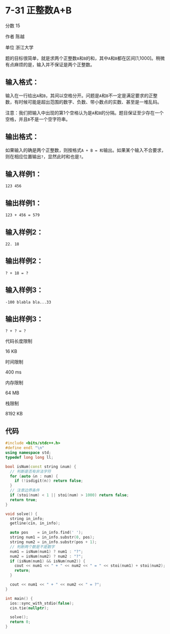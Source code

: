 # **7-31 正整数A+B**

分数 15

作者 陈越

单位 浙江大学

题的目标很简单，就是求两个正整数`A`和`B`的和，其中`A`和`B`都在区间[1,1000]。稍微有点麻烦的是，输入并不保证是两个正整数。

## 输入格式：

输入在一行给出`A`和`B`，其间以空格分开。问题是`A`和`B`不一定是满足要求的正整数，有时候可能是超出范围的数字、负数、带小数点的实数、甚至是一堆乱码。

注意：我们把输入中出现的第1个空格认为是`A`和`B`的分隔。题目保证至少存在一个空格，并且`B`不是一个空字符串。

## 输出格式：

如果输入的确是两个正整数，则按格式`A + B = 和`输出。如果某个输入不合要求，则在相应位置输出`?`，显然此时和也是`?`。

## 输入样例1：

```in
123 456
```

## 输出样例1：

```out
123 + 456 = 579
```

## 输入样例2：

```
22. 18
```

## 输出样例2：

```
? + 18 = ?
```

## 输入样例3：

```
-100 blabla bla...33
```

## 输出样例3：

```
? + ? = ?
```

代码长度限制

16 KB

时间限制

400 ms

内存限制

64 MB

栈限制

8192 KB

## 代码

```cpp
#include <bits/stdc++.h>
#define endl "\n"
using namespace std;
typedef long long ll;

bool isNum(const string &num) {
  // 判断是否有非法字符
  for (auto &n : num) {
    if (!isdigit(n)) return false;
  }
  // 注意边界条件
  if (stoi(num) < 1 || stoi(num) > 1000) return false;
  return true;
}

void solve() {
  string in_info;
  getline(cin, in_info);

  auto pos    = in_info.find(' ');
  string num1 = in_info.substr(0, pos);
  string num2 = in_info.substr(pos + 1);
  // 判断两个数是不是数字
  num1 = isNum(num1) ? num1 : "?";
  num2 = isNum(num2) ? num2 : "?";
  if (isNum(num1) && isNum(num2)) {
    cout << num1 << " + " << num2 << " = " << stoi(num1) + stoi(num2);
    return;
  }

  cout << num1 << " + " << num2 << " = ?";
}

int main() {
  ios::sync_with_stdio(false);
  cin.tie(nullptr);

  solve();
  return 0;
}
```

